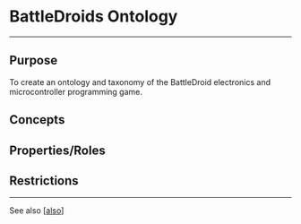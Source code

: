 # BattleDroids Ontology

---


## Purpose
To create an ontology and taxonomy of the BattleDroid electronics and microcontroller programming game.
## Concepts
## Properties/Roles
## Restrictions







---
See also [[also]()]





